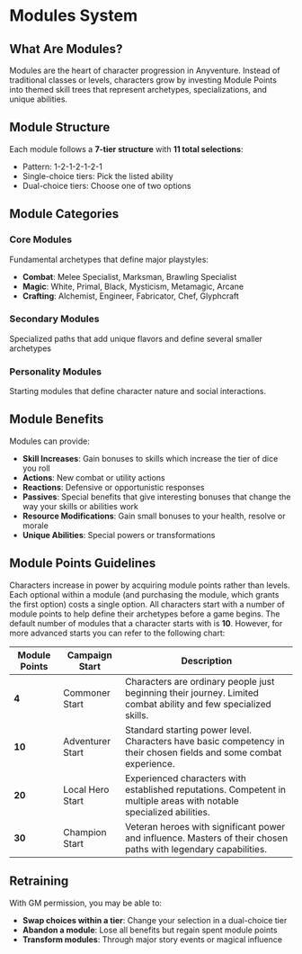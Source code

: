 # Modules System

## What Are Modules?
Modules are the heart of character progression in Anyventure. Instead of traditional classes or levels, characters grow by investing Module Points into themed skill trees that represent archetypes, specializations, and unique abilities.

<div class="triangle-line"></div>

## Module Structure
Each module follows a **7-tier structure** with **11 total selections**:
- Pattern: 1-2-1-2-1-2-1
- Single-choice tiers: Pick the listed ability
- Dual-choice tiers: Choose one of two options

<div class="triangle-line"></div>

## Module Categories

### Core Modules
Fundamental archetypes that define major playstyles:
- **Combat**: Melee Specialist, Marksman, Brawling Specialist
- **Magic**: White, Primal, Black, Mysticism, Metamagic, Arcane
- **Crafting**: Alchemist, Engineer, Fabricator, Chef, Glyphcraft

### Secondary Modules
Specialized paths that add unique flavors and define several smaller archetypes

### Personality Modules
Starting modules that define character nature and social interactions.

<div class="triangle-line"></div>

## Module Benefits
Modules can provide:
- **Skill Increases**: Gain bonuses to skills which increase the tier of dice you roll
- **Actions**: New combat or utility actions
- **Reactions**: Defensive or opportunistic responses
- **Passives**: Special benefits that give interesting bonuses that change the way your skills or abilities work
- **Resource Modifications**: Gain small bonuses to your health, resolve or morale
- **Unique Abilities**: Special powers or transformations

<div class="triangle-line"></div>

## Module Points Guidelines
Characters increase in power by acquiring module points rather than levels. Each optional within a module (and purchasing the module, which grants the first option) costs a single option.
All characters start with a number  of module points to help define their archetypes before a game begins. The default number of modules that a character starts with is <b>10</b>. However, for more advanced starts you can refer to the following chart:

| Module Points | Campaign Start | Description |
|---------------|----------------|-------------|
| **4** | Commoner Start | Characters are ordinary people just beginning their journey. Limited combat ability and few specialized skills. |
| **10** | Adventurer Start | Standard starting power level. Characters have basic competency in their chosen fields and some combat experience. |
| **20** | Local Hero Start | Experienced characters with established reputations. Competent in multiple areas with notable specialized abilities. |
| **30** | Champion Start | Veteran heroes with significant power and influence. Masters of their chosen paths with legendary capabilities. |

<div class="triangle-line"></div>

## Retraining

With GM permission, you may be able to:
- **Swap choices within a tier**: Change your selection in a dual-choice tier
- **Abandon a module**: Lose all benefits but regain spent module points
- **Transform modules**: Through major story events or magical influence
